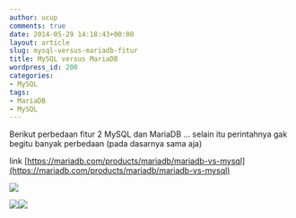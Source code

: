 ```yaml
---
author: ucup
comments: true
date: 2014-05-29 14:18:43+00:00
layout: article
slug: mysql-versus-mariadb-fitur
title: MySQL versus MariaDB
wordpress_id: 200
categories:
- MySQL
tags:
- MariaDB
- MySQL
---
```


Berikut perbedaan fitur 2 MySQL dan MariaDB ... selain itu perintahnya gak begitu banyak perbedaan (pada dasarnya sama aja)

link [https://mariadb.com/products/mariadb/mariadb-vs-mysql](https://mariadb.com/products/mariadb/mariadb-vs-mysql)

[![](http://i713.photobucket.com/albums/ww134/upamisterlobal/timposu/1_zpsa077ab8b.png)](http://i713.photobucket.com/albums/ww134/upamisterlobal/timposu/1_zpsa077ab8b.png)



![](http://i713.photobucket.com/albums/ww134/upamisterlobal/timposu/2_zps9d15bf33.png)![](http://i713.photobucket.com/albums/ww134/upamisterlobal/timposu/3_zps974c64fe.png)
